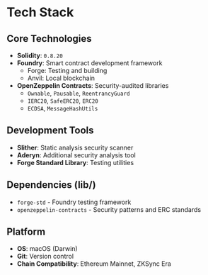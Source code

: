 # Tech Stack

## Core Technologies
- **Solidity**: `0.8.20`
- **Foundry**: Smart contract development framework
  - Forge: Testing and building
  - Anvil: Local blockchain
- **OpenZeppelin Contracts**: Security-audited libraries
  - `Ownable`, `Pausable`, `ReentrancyGuard`
  - `IERC20`, `SafeERC20`, `ERC20`
  - `ECDSA`, `MessageHashUtils`

## Development Tools
- **Slither**: Static analysis security scanner
- **Aderyn**: Additional security analysis tool
- **Forge Standard Library**: Testing utilities

## Dependencies (lib/)
- `forge-std` - Foundry testing framework
- `openzeppelin-contracts` - Security patterns and ERC standards

## Platform
- **OS**: macOS (Darwin)
- **Git**: Version control
- **Chain Compatibility**: Ethereum Mainnet, ZKSync Era
